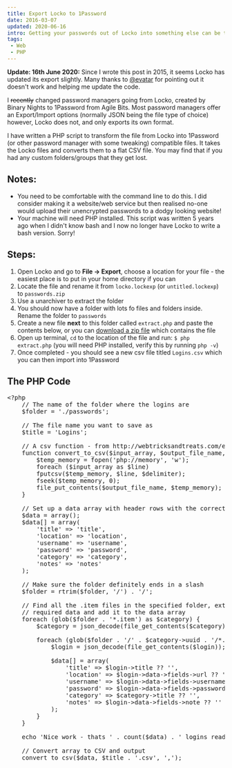 ```yaml
---
title: Export Locko to 1Password
date: 2016-03-07
updated: 2020-06-16
intro: Getting your passwords out of Locko into something else can be tricky due to their unique export format. This post helps with PHP
tags:
 - Web
 - PHP
---
```


<div class="info"><strong>Update: 16th June 2020:</strong> Since I wrote this post in 2015, it seems Locko has updated its export slightly. Many thanks to <a href="https://www.twitter.com/evatar">@evatar</a> for pointing out it doesn't work and helping me update the code.</div>

I <s>recently</s> changed password managers going from Locko, created by Binary Nights to 1Password from Agile Bits. Most password managers offer an Export/Import options (normally JSON being the file type of choice) however, Locko does not, and only exports its own format.

I have written a PHP script to transform the file from Locko into 1Password (or other password manager with some tweaking) compatible files. It takes the Locko files and converts them to a flat CSV file. You may find that if you had any custom folders/groups that they get lost.

## Notes:

- You need to be comfortable with the command line to do this. I did consider making it a website/web service but then realised no-one would upload their unencrypted passwords to a dodgy looking website!
- Your machine will need PHP installed. This script was written 5 years ago when I didn't know bash and I now no longer have Locko to write a bash version. Sorry!

## Steps:

1.  Open Locko and go to **File -> Export**, choose a location for your file - the easiest place is to put in your home directory if you can
0. Locate the file and rename it from `locko.lockexp` (or `untitled.lockexp`) to `passwords.zip`
0. Use a unarchiver to extract the folder
0. You should now have a folder with lots fo files and folders inside. Rename the folder to `passwords`
0. Create a new file **next** to this folder called `extract.php` and paste the contents below, or you can [download a zip file](https://gist.github.com/mikestreety/c643afcb313d4b4ae3b46dcfeaf6175f/archive/c8c346c555a05f4d7f85ec590e892de63da4d9de.zip) which contains the file
0.  Open up terminal, `cd` to the location of the file and run: `$ php extract.php` (you will need PHP installed, verify this by running `php -v`)
0.  Once completed - you should see a new csv file titled `Logins.csv` which you can then import into 1Password

## The PHP Code

<pre class="language-php">&lt;?php
	// The name of the folder where the logins are
	$folder = './passwords';

	// The file name you want to save as
	$title = 'Logins';

	// A csv function - from http://webtricksandtreats.com/export-to-csv-php/
	function convert_to_csv($input_array, $output_file_name, $delimiter) {
		$temp_memory = fopen('php://memory', 'w');
		foreach ($input_array as $line)
		fputcsv($temp_memory, $line, $delimiter);
		fseek($temp_memory, 0);
		file_put_contents($output_file_name, $temp_memory);
	}

	// Set up a data array with header rows with the correct fields
	$data = array();
	$data[] = array(
		'title' => 'title',
		'location' => 'location',
		'username' => 'username',
		'password' => 'password',
		'category' => 'category',
		'notes' => 'notes'
	);

	// Make sure the folder definitely ends in a slash
	$folder = rtrim($folder, '/') . '/';

	// Find all the .item files in the specified folder, extract the
	// required data and add it to the data array
	foreach (glob($folder . '*.item') as $category) {
		$category = json_decode(file_get_contents($category));

		foreach (glob($folder . '/' . $category->uuid . '/*.item') as $login) {
			$login = json_decode(file_get_contents($login));

			$data[] = array(
				'title' => $login->title ?? '',
				'location' => $login->data->fields->url ?? '',
				'username' => $login->data->fields->username ?? '',
				'password' => $login->data->fields->password ?? '',
				'category' => $category->title ?? '',
				'notes' => $login->data->fields->note ?? ''
			);
		}
	}

	echo 'Nice work - thats ' . count($data) . ' logins ready for anything!' . PHP_EOL;

	// Convert array to CSV and output
	convert_to_csv($data, $title . '.csv', ',');</pre>